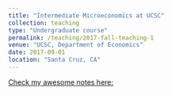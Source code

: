 ```yaml
---
title: "Intermediate Microeconomics at UCSC"
collection: teaching
type: "Undergraduate course"
permalink: /teaching/2017-fall-teaching-1
venue: "UCSC, Department of Economics"
date: 2017-09-01
location: "Santa Cruz, CA"
---
```


[Check my awesome notes here:](http://kmlv.github.io/Econ100A/)

<!-- Heading 1 -->
<!-- ====== -->

<!-- Heading 2 -->
<!-- ====== -->

<!-- Heading 3 -->
<!-- ====== -->